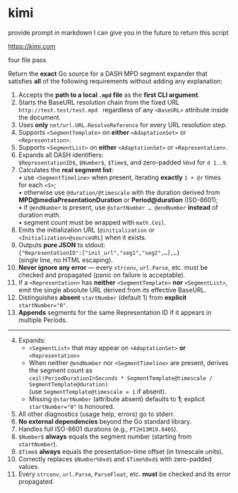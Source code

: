 # kimi

provide prompt in markdown I can give you in the future to return this script

https://kimi.com

four file pass

Return the **exact** Go source for a DASH MPD segment expander that satisfies **all** of the following requirements without adding any explanation:

1. Accepts the **path to a local `.mpd` file** as the **first CLI argument**.  
2. Starts the BaseURL resolution chain from the fixed URL  
   `http://test.test/test.mpd ` regardless of any `<BaseURL>` attribute inside the document.  
3. Uses **only** `net/url.URL.ResolveReference` for every URL resolution step.  
4. Supports `<SegmentTemplate>` on **either** `<AdaptationSet>` or `<Representation>`.  
5. Supports `<SegmentList>` on **either** `<AdaptationSet>` or `<Representation>`.  
6. Expands all DASH identifiers:  
   `$RepresentationID$`, `$Number$`, `$Time$`, and zero-padded `%0xd` for `d 1..9`.  
7. Calculates the **real segment list**:  
   • use `<SegmentTimeline>` when present, iterating **exactly** `1 + @r` times for each `<S>`;  
   • otherwise use `@duration/@timescale` with the duration derived from **MPD@mediaPresentationDuration** or **Period@duration** (ISO-8601);  
   • if `@endNumber` is present, use `@startNumber … @endNumber` **instead** of duration math.  
   • segment count must be wrapped with `math.Ceil`.  
8. Emits the initialization URL (`@initialization` or `<Initialization>@sourceURL`) when it exists.  
9. Outputs **pure JSON** to stdout:  
   `{"RepresentationID":["init_url","seg1","seg2",…],…}`  
   (single line, no HTML escaping).  
10. **Never ignore any error** — every `strconv`, `url.Parse`, etc. must be checked and propagated (panic on failure is acceptable).  
11. If a `<Representation>` has **neither** `<SegmentTemplate>` **nor** `<SegmentList>`, emit the single absolute URL derived from its effective BaseURL.  
12. Distinguishes **absent** `startNumber` (default 1) from **explicit** `startNumber="0"`.  
13. **Appends** segments for the same Representation ID if it appears in multiple Periods.  

---

4. Expands:  
   - `<SegmentList>` that may appear on `<AdaptationSet>` **or** `<Representation>`  
   - When neither `@endNumber` nor `<SegmentTimeline>` are present, derives the segment count as  
     `ceil(PeriodDurationInSeconds * SegmentTemplate@timescale / SegmentTemplate@duration)`  
     (use `SegmentTemplate@timescale = 1` if absent).  
   - Missing `@startNumber` (attribute absent) defaults to **1**; explicit `startNumber="0"` is honoured.  
7. All other diagnostics (usage help, errors) go to stderr.  
9. **No external dependencies** beyond the Go standard library.  
12. Handles full ISO-8601 durations (e.g., `PT2H13M19.040S`).  
14. `$Number$` **always** equals the segment number (starting from `startNumber`).  
15. `$Time$` **always** equals the presentation-time offset (in timescale units).  
16. Correctly replaces `$Number%0xd$` and `$Time%0xd$` with zero-padded values.  
18. Every `strconv`, `url.Parse`, `ParseFloat`, etc. **must** be checked and its error propagated.
